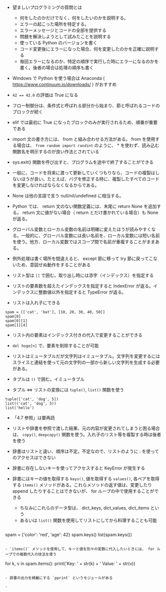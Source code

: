 - 望ましいプログラミングの質問とは
  - 何をしたのかだけでなく、何をしたいのかを説明する。
  - エラーの起こった場所を特定する。
  - エラーメッセージとコードの全部を提供する
  - 問題を解決しようとして試みたことを説明する
  - 使っている Python のバージョンを書く
  - コード変更後にエラーになった場合、何を変更したのかを正確に説明する
  - 毎回エラーになるのか、特定の順序で実行した時にエラーになるのかを書く。後者の場合は処理の順序も書く

- Windows で Python を使う場合は Anaconda ( https://www.continuum.io/downloads/ ) がおすすめ

- `42 == 42.0` の評価は True になる

- フロー制御分は、条件式と呼ばれる部分から始まり、節と呼ばれるコードのブロックが続く

- elif では最初に True になったブロックのみが実行されるため、順番が重要である

- import 文の書き方には、 from と組み合わせる方法がある。 from を使用する場合は、 `from random import randint` のように、 * を使わず、読み込む関数名を明示するのが良い作法とされている

- sys.exit() 関数を呼び出すと、プログラムを途中で終了することができる

- 一般に、コードを将来に渡って更新していくつもりなら、コードの複製はしないほうが良い。たとえば、バグを修正する時に、複製したすべてのコードを変更しなければならなくなるからである。

- None は他の言語で言う null/nil/undefined に相当する。

- Python では、 return 文のない関数定義には、末尾に return None を追加する。 return 文に値がない場合（ return とだけ書かれている場合）も None が返る。

- グローバル変数とローカル変数の名前は明確に変えたほうが読みやすくなる。一般的に、グローバル変数には長い名前を、ローカル変数には短い名前を使う。他方、ローカル変数ではスコープ間で名前が重複することがままある。

- 例外処理は書く場所を間違えると、 except 節に移って try 節に戻ってこないため、意図せぬ動作をすることがある

- リスト型は `[]` で囲む。取り出し時には添字（インデックス）を指定する

- リストの要素数を超えたインデックスを指定すると IndexError が返る。インデックスに整数値以外を指定すると TypeError が返る。

- リストは入れ子にできる
```
spam = [['cat', 'bat'], [10, 20, 30, 40, 50]]
spam[0]
spam[0][1]
spam[1][4]
```

- リスト内の要素はインデックス付きの代入で変更することができる

- `del hoge[n]` で、要素を削除することが可能

- リストはミュータブルだが文字列はイミュータブル。文字列を変更するにはスライスと連結を使って元の文字列の一部から新しい文字列を生成する必要がある。

- タプルは `()` で囲む。イミュータブル

- タプル <=> リストの変換には `tuple()`, `list()` 関数を使う
```
tuple(['cat', 'dog', 5])
list(('cat', 'dog', 5))
list('hello')
```

- 「4.7 参照」は要再読

- リストや辞書を参照で渡した結果、元の内容が変更されてしまうと困る場合は、 `copy()`, `deepcopy()` 関数を使う。入れ子のリスト等を複製する時は後者を使う

- 辞書はリストと違い、順序は不定。不定なので、リストのように : を使ってのアクセスはできない

- 辞書に存在しないキーを使ってアクセスすると KeyError が発生する

- 辞書にはキーの値を取得する `keys()`, 値を取得する `values()`, 各ペアを取得する `items()` メソッドがある。これらメソッドの返す値は、変更したり append したりすることはできないが、 for ループの中で使用することができる
  - ちなみにこれらのデータ型は、 dict_keys, dict_values, dict_items という
  - あるいは `list()` 関数を使用してリストにしてから料理することも可能
  ```
spam = {'color': 'red', 'age': 42}
spam.keys()
list(spam.keys())
  ```

- `items()` メソッドを使用して、キーと値を別々の変数に代入したいときには、 for ループでの複数代入の技法を使う
```
for k, v in spam.items():
    print('Key: ' + str(k) + ' Value: ' + str(v))
```

- 辞書の出力を綺麗にする `pprint` というモジュールがある

- 


